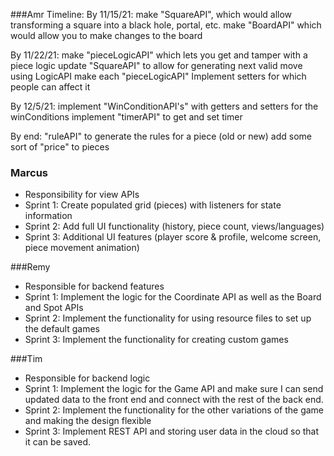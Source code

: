 ###Amr Timeline:
By 11/15/21:
make "SquareAPI", which would allow transforming a square into a black hole, portal, etc.
make "BoardAPI" which would allow you to make changes to the board

By 11/22/21:
make "pieceLogicAPI" which lets you get and tamper with a piece logic
update "SquareAPI" to allow for generating next valid move using LogicAPI
make each "pieceLogicAPI" Implement setters for which people can affect it


By 12/5/21:
implement "WinConditionAPI's" with getters and setters for the winConditions
implement "timerAPI" to get and set timer


By end:
"ruleAPI" to generate the rules for a piece (old or new)
add some sort of "price" to pieces

### Marcus
* Responsibility for view APIs
* Sprint 1: Create populated grid (pieces) with listeners for state information
* Sprint 2: Add full UI functionality (history, piece count, views/languages)
* Sprint 3: Additional UI features (player score & profile, welcome screen, piece movement animation)

###Remy
* Responsible for backend features
* Sprint 1: Implement the logic for the Coordinate API as well as the Board and Spot APIs
* Sprint 2: Implement the functionality for using resource files to set up the default games
* Sprint 3: Implement the functionality for creating custom games


###Tim
* Responsible for backend logic
* Sprint 1: Implement the logic for the Game API and make sure I can send updated data to the front end and connect with the rest of the back end.
* Sprint 2: Implement the functionality for the other variations of the game and making the design flexible
* Sprint 3: Implement REST API and storing user data in the cloud so that it can be saved. 
